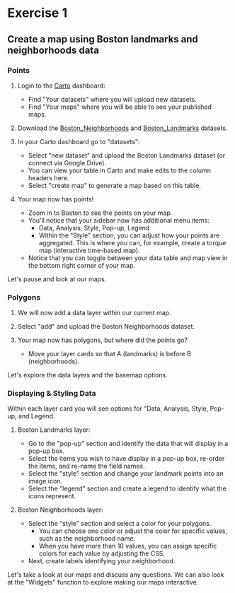 # **Exercise 1**

## **Create a map using Boston landmarks and neighborhoods data**

### Points

1. Login to the [Carto](https://carto.com/) dashboard:
   * Find "Your datasets" where you will upload new datasets.
   * Find "Your maps" where you will be able to see your published maps.

2. Download the [Boston_Neighborhoods](/Carto-Workshop/Carto-2017-Fall/datasets/Boston_Neighborhoods.zip) and [Boston_Landmarks](https://docs.google.com/spreadsheets/d/14YL-1j2rHsNtk7aFjbvUFtrOXR55CfbS_elsXSaKx1g/edit) datasets.

3. In your Carto dashboard go to "datasets":
    * Select "new dataset" and upload the Boston Landmarks dataset (or connect via Google Drive).
    * You can view your table in Carto and make edits to the column headers here.
    * Select "create map" to generate a map based on this table.

4. Your map now has points!
   * Zoom in to Boston to see the points on your map.
   * You'll notice that your sidebar now has additional menu items:
     * Data, Analysis, Style, Pop-up, Legend
     * Within the "Style" section, you can adjust how your points are aggregated. This is where you can, for example, create a 
     torque map (interactive time-based map).
   * Notice that you can toggle between your data table and map view in the bottom right corner of your map.

Let's pause and look at our maps.


### Polygons

1. We will now add a data layer within our current map.

2. Select "add" and upload the Boston Neighborhoods dataset.

3. Your map now has polygons, but where did the points go?
    * Move your layer cards so that A (landmarks) is before B (neighborhoods).

Let's explore the data layers and the basemap options.


### Displaying & Styling Data

Within each layer card you will see options for "Data, Analysis, Style, Pop-up, and Legend.

1. Boston Landmarks layer:
    * Go to the "pop-up" section and identify the data that will display in a pop-up box.
    * Select the items you wish to have display in a pop-up box, re-order the items, and re-name the field names.
    * Select the "style" section and change your landmark points into an image icon.
    * Select the "legend" section and create a legend to identify what the icons represent.

2. Boston Neighborhoods layer:
    * Select the "style" section and select a color for your polygons.
      * You can choose one color or adjust the color for specific values, such as the neighborhood name.
      * When you have more than 10 values, you can assign specific colors for each value by adjusting the CSS.
    * Next, create labels identifying your neighborhood.

Let's take a look at our maps and discuss any questions. We can also look at the "Widgets" function to explore making our maps interactive.







